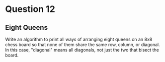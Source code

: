 # Question 12
## Eight Queens
Write an algorithm to print all ways of arranging eight queens on an 8x8 chess board so that none of them share the same row, column, or diagonal. In this case, "diagonal" means all diagonals, not just the two that bisect the board.
